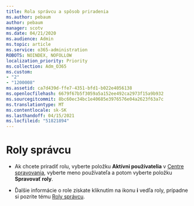 ```yaml
---
title: Rola správcu a spôsob priradenia
ms.author: pebaum
author: pebaum
manager: scotv
ms.date: 04/21/2020
ms.audience: Admin
ms.topic: article
ms.service: o365-administration
ROBOTS: NOINDEX, NOFOLLOW
localization_priority: Priority
ms.collection: Adm_O365
ms.custom:
- "2"
- "1200008"
ms.assetid: ca7d439d-ffe7-4351-bfd1-b022e4056138
ms.openlocfilehash: 6679f67b5f3059a5a152ee492ca2973f15a9b932
ms.sourcegitcommit: 8bc60ec34bc1e40685e3976576e04a2623f63a7c
ms.translationtype: MT
ms.contentlocale: sk-SK
ms.lasthandoff: 04/15/2021
ms.locfileid: "51821894"
---
```

# <a name="admin-roles"></a>Roly správcu

- Ak chcete priradiť rolu, vyberte položku **Aktívni používatelia** v [Centre spravovania](https://admin.microsoft.com/Adminportal/Home#/users), vyberte meno používateľa a potom vyberte položku **Spravovať roly**.

- Ďalšie informácie o role získate kliknutím na ikonu **i** vedľa roly, prípadne si pozrite tému [Roly správcu](https://docs.microsoft.com/microsoft-365/admin/add-users/about-admin-roles).